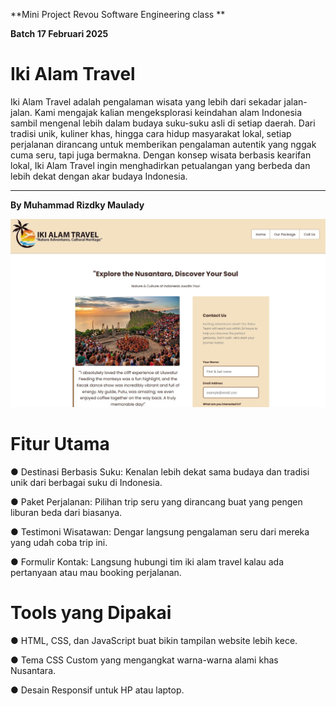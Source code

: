 **Mini Project Revou Software Engineering class **

**Batch 17 Februari 2025** 

# **Iki Alam Travel**

Iki Alam Travel adalah pengalaman wisata yang lebih dari sekadar jalan-jalan. Kami mengajak kalian mengeksplorasi keindahan alam Indonesia sambil mengenal lebih dalam budaya suku-suku asli di setiap daerah. Dari tradisi unik, kuliner khas, hingga cara hidup masyarakat lokal, setiap perjalanan dirancang untuk memberikan pengalaman autentik yang nggak cuma seru, tapi juga bermakna. Dengan konsep wisata berbasis kearifan lokal, Iki Alam Travel ingin menghadirkan petualangan yang berbeda dan lebih dekat dengan akar budaya Indonesia.

****

**By Muhammad Rizdky Maulady**

![alt text](https://github.com/revou-fundamental-course/17-feb-25-rizdkymaul/blob/main/assets/for_readme.jpg)

# Fitur Utama

● Destinasi Berbasis Suku: Kenalan lebih dekat sama budaya dan tradisi unik dari berbagai suku di Indonesia.

● Paket Perjalanan: Pilihan trip seru yang dirancang buat yang pengen liburan beda dari biasanya.

● Testimoni Wisatawan: Dengar langsung pengalaman seru dari mereka yang udah coba trip ini.

● Formulir Kontak: Langsung hubungi tim iki alam travel kalau ada pertanyaan atau mau booking perjalanan.

# Tools yang Dipakai

● HTML, CSS, dan JavaScript buat bikin tampilan website lebih kece.

● Tema CSS Custom yang mengangkat warna-warna alami khas Nusantara.

● Desain Responsif untuk HP atau laptop.
